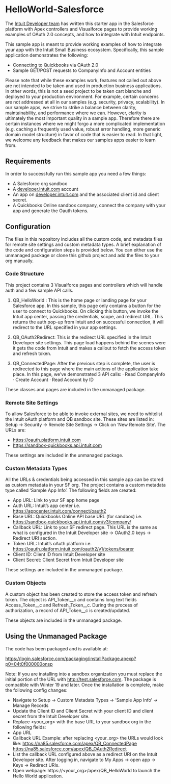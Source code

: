 
# HelloWorld-Salesforce
The [Intuit Developer team](https://developer.intuit.com) has written this starter app in the Salesforce platform with Apex controllers and Visualforce pages to provide working examples of OAuth 2.0 concepts, and how to integrate with Intuit endpoints.
 
This sample app is meant to provide working examples of how to integrate your app with the Intuit Small Business ecosystem. Specifically, this sample application demonstrates the following:
* Connecting to Quickbooks via OAuth 2.0
* Sample GET/POST requests to CompanyInfo and Account entities

Please note that while these examples work, features not called out above are not intended to be taken and used in production business applications. In other words, this is not a seed project to be taken cart blanche and deployed to your production environment.
For example, certain concerns are not addressed at all in our samples (e.g. security, privacy, scalability). In our sample apps, we strive to strike a balance between clarity, maintainability, and performance where we can. However, clarity is ultimately the most important quality in a sample app.
Therefore there are certain instances where we might forgo a more complicated implementation (e.g. caching a frequently used value, robust error handling, more generic domain model structure) in favor of code that is easier to read. In that light, we welcome any feedback that makes our samples apps easier to learn from.

## Requirements
In order to successfully run this sample app you need a few things:
* A Salesforce org sandbox
* A [developer.intuit.com](http://developer.intuit.com) account
* An app on [developer.intuit.com](http://developer.intuit.com) and the associated client id and client secret.
* A Quickbooks Online sandbox company, connect the company with your app and generate the Oauth tokens.
 
## Configuration
The files in this repository includes all the custom code, and metadata files for remote site settings and custom metadata types. A brief explanation of the code and configuration steps is provided below. You can either use the unmanaged package or clone this github project and add the files to your org manually.
 
### Code Structure
This project contains 3 Visualforce pages and controllers which will handle auth and a few sample API calls.
 
1.    QB_HelloWorld :
This is the home page or landing page for your Salesforce app. In this sample, this page only contains a button for the user to connect to Quickbooks. On clicking this button, we invoke the Intuit app center, passing the credentials, scope, and redirect URL. This returns the auth pop-up from Intuit and on successful connection, it will redirect to the URL specified in your app settings.

2.    QB_OAuth2Redirect:
This is the redirect URL specified in the Intuit Developer site settings. This page load happens behind the scenes were it gets the code from Intuit and makes a callout to fetch the access token and refresh token.

3.    QB_ConnectedPage:
After the previous step is complete, the user is redirected to this page where the main actions of the application take place. In this page, we’ve demonstrated 3 API calls:
·      Read CompanyInfo
·      Create Account
·      Read Account by ID
 
These classes and pages are included in the unmanaged package. 

### Remote Site Settings
To allow Salesforce to be able to invoke external sites, we need to whitelist the Intuit oAuth platform and QB sandbox site. These sites are listed in: Setup -> Security -> Remote Site Settings -> Click on ‘New Remote Site’. The URLs are:
* https://oauth.platform.intuit.com
* https://sandbox-quickbooks.api.intuit.com
 
These settings are included in the unmanaged package. 
 
### Custom Metadata Types
All the URLs & credentials being accessed in this sample app can be stored as custom metadata in your SF org. The project contains a custom metadata type called ‘Sample App Info’. The following fields are created:
* App URL: Link to your SF app home page
* Auth URL: Intuit’s app center i.e. https://appcenter.intuit.com/connect/oauth2
* Base URL: Quickbooks Online API base URL (for sandbox) i.e. https://sandbox-quickbooks.api.intuit.com/v3/company/
* Callback URL: Link to your SF redirect page. This URL is the same as what is configured in the Intuit Developer site -> OAuth2.0 keys -> Redirect URI section.
* Token URL: Intuit’s oAuth platform i.e. https://oauth.platform.intuit.com/oauth2/v1/tokens/bearer
* Client ID: Client ID from Intuit Developer site
* Client Secret: Client Secret from Intuit Developer site
 
These settings are included in the unmanaged package. 

### Custom Objects
A custom object has been created to store the access token and refresh token. The object is API_Token__c and contains long text fields Access_Token__c and Refresh_Token__c. During the process of authorization, a record of API_Token__c is created/updated.
 
These objects are included in the unmanaged package. 

## Using the Unmanaged Package
The code has been packaged and is available at:

https://login.salesforce.com/packaging/installPackage.apexp?p0=04t0f000000onsp

Note: If you are installing into a sandbox organization you must replace the initial portion of the URL with http://test.salesforce.com.
The package is compatible with Winter 19 and later. Once the installation is complete, make the following config changes:
* Navigate to Setup -> Custom Metadata Types -> ‘Sample App Info’ -> Manage Records
* Update the Client ID and Client Secret with your client ID and client secret from the Intuit Developer site.
* Replace <your_org> with the base URL to your sandbox org in the following fields:
* App URL
* Callback URL
    Example: after replacing <your_org> the URLs would look like:
    https://na85.salesforce.com/apex/QB_ConnectedPage
    https://na85.salesforce.com/apex/QB_OAuth2Redirect
* List the callback URL configured above as a redirect URI on the Intuit Developer site. After logging in, navigate to My Apps -> open app -> Keys -> Redirect URIs. 
* Open webpage: https://<your_org>/apex/QB_HelloWorld to launch the Hello World application. 

